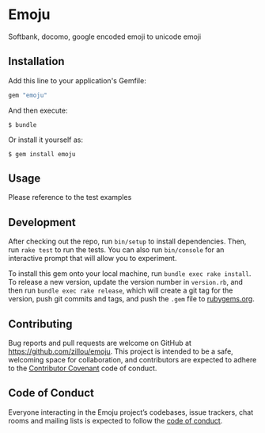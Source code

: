 # Emoju

Softbank, docomo, google encoded emoji to unicode emoji

## Installation

Add this line to your application's Gemfile:

```ruby
gem "emoju"
```

And then execute:

    $ bundle

Or install it yourself as:

    $ gem install emoju

## Usage

Please reference to the test examples

## Development

After checking out the repo, run `bin/setup` to install dependencies. Then, run `rake test` to run the tests. You can also run `bin/console` for an interactive prompt that will allow you to experiment.

To install this gem onto your local machine, run `bundle exec rake install`. To release a new version, update the version number in `version.rb`, and then run `bundle exec rake release`, which will create a git tag for the version, push git commits and tags, and push the `.gem` file to [rubygems.org](https://rubygems.org).

## Contributing

Bug reports and pull requests are welcome on GitHub at https://github.com/zillou/emoju. This project is intended to be a safe, welcoming space for collaboration, and contributors are expected to adhere to the [Contributor Covenant](http://contributor-covenant.org) code of conduct.

## Code of Conduct

Everyone interacting in the Emoju project’s codebases, issue trackers, chat rooms and mailing lists is expected to follow the [code of conduct](https://github.com/[USERNAME]/emoji_unified/blob/master/CODE_OF_CONDUCT.md).
